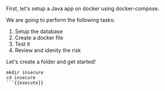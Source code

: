 
First, let's setup a Java app on docker using docker-compose.

We are going to perform the following tasks:
1. Setup the database
2. Create a docker file
3. Test it
4. Review and idenity the risk

Let's create a folder and get started!

```
mkdir insecure
cd insecure
```{{execute}}
